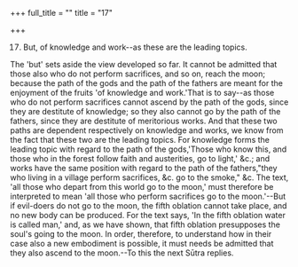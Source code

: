 +++
full_title = ""
title = "17"

+++


17. But, of knowledge and work--as these are the leading topics.

The 'but' sets aside the view developed so far. It cannot be admitted that those also who do not perform sacrifices, and so on, reach the moon; because the path of the gods and the path of the fathers are meant for the enjoyment of the fruits 'of knowledge and work.'That is to say--as those who do not perform sacrifices cannot ascend by the path of the gods, since they are destitute of knowledge; so they also cannot go by the path of the fathers, since they are destitute of meritorious works. And that these two paths are dependent respectively on knowledge and works, we know from the fact that these two are the leading topics. For knowledge forms the leading topic with regard to the path of the gods,'Those who know this, and those who in the forest follow faith and austerities, go to light,' &c.; and works have the same position with regard to the path of the fathers,"they who living in a village perform sacrifices, &c. go to the smoke," &c. The text, 'all those who depart from this world go to the moon,' must therefore be interpreted to mean 'all those who perform sacrifices go to the moon.'--But if evil-doers do not go to the moon, the fifth oblation cannot take place, and no new body can be produced. For the text says, 'In the fifth oblation water is called man,' and, as we have shown, that fifth oblation presupposes the soul's going to the moon. In order, therefore, to understand how in their case also a new embodiment is possible, it must needs be admitted that they also ascend to the moon.--To this the next Sūtra replies.

